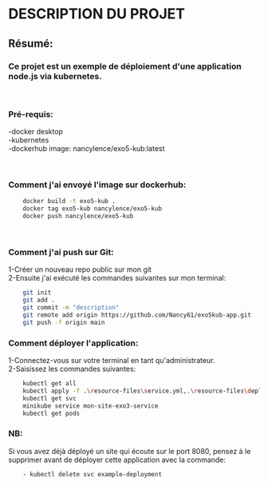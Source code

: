 # **DESCRIPTION DU PROJET**
## **Résumé:**
### <p>Ce projet est un exemple de déploiement d'une application node.js via kubernetes.<br></p>

<p><br></p>

### **Pré-requis:**
<p>-docker desktop<br>
-kubernetes<br>
-dockerhub image: nancylence/exo5-kub:latest<br></p>

<p><br></p>

### **Comment j'ai envoyé l'image sur dockerhub:**
```bash
    docker build -t exo5-kub . 
    docker tag exo5-kub nancylence/exo5-kub
    docker push nancylence/exo5-kub
```
<p><br></p>

### **Comment j'ai push sur Git:**
<p>1-Créer un nouveau repo public sur mon git<br>
2-Ensuite j'ai exécuté les commandes suivantes sur mon terminal:</p>

```bash
    git init
    git add .
    git commit -m "description"
    git remote add origin https://github.com/Nancy61/exo5kub-app.git
    git push -f origin main 
```

### **Comment déployer l'application:**
<p>1-Connectez-vous sur votre terminal en tant qu'administrateur.<br>
2-Saisissez les commandes suivantes:</p>

```bash
    kubectl get all 
    kubectl apply -f .\resource-files\service.yml,.\resource-files\deployment.yml
    kubectl get svc
    minikube service mon-site-exo3-service
    kubectl get pods
```

### **NB:**
Si vous avez déjà déployé un site qui écoute sur le port 8080, pensez à le supprimer avant de déployer cette application avec la commande:

```bash
    - kubectl delete svc example-deployment
```